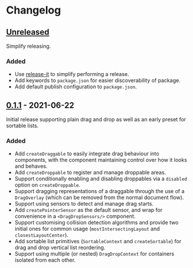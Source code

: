 # Changelog

## [Unreleased]

Simplify releasing.

### Added

- Use [release-it](https://github.com/release-it/release-it) to simplify
performing a release.
- Add keywords to `package.json` for easier discoverability of package.
- Add default publish configuration to `package.json`.

## [0.1.1] - 2021-06-22

Initial release supporting plain drag and drop as well as an early preset for
sortable lists.

### Added

- Add `createDraggable` to easily integrate drag behaviour into components, with
the component maintaining control over how it looks and behaves.
- Add `createDroppable` to register and manage droppable areas. 
- Support conditionally enabling and disabling droppables via a `disabled`
option on `createDroppable`.
- Support dragging representations of a draggable through the use of a
`DragOverlay` (which can be removed from the normal document flow).
- Support using sensors to detect and manage drag starts.
- Add `createPointerSensor` as the default sensor, and wrap for convenience in a
`<DragDropSensors/>` component.
- Support customising collision detection algorithms and provide two initial
ones for common usage (`mostIntersectingLayout` and `closestLayoutCenter`).
- Add sortable list primitives (`SortableContext` and `createSortable`) for drag
and drop vertical list reordering.
- Support using multiple (or nested) `DragDropContext` for containers isolated
from each other.
  
[Unreleased]: https://github.com/thisbeyond/solid-dnd/compare/0.1.1...HEAD
[0.1.1]: https://github.com/thisbeyond/solid-dnd/releases/tag/0.1.1